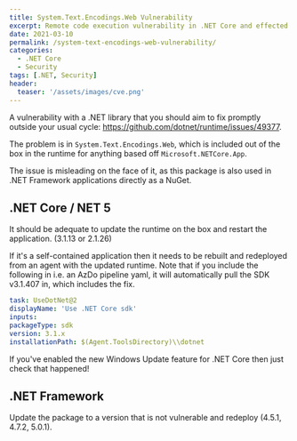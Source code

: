 ```yaml
---
title: System.Text.Encodings.Web Vulnerability
excerpt: Remote code execution vulnerability in .NET Core and effected versions of System.Text.Encodings.Web
date: 2021-03-10
permalink: /system-text-encodings-web-vulnerability/
categories:
  - .NET Core
  - Security
tags: [.NET, Security]
header:
  teaser: '/assets/images/cve.png'
---
```


A vulnerability with a .NET library that you should aim to fix promptly outside your usual cycle: https://github.com/dotnet/runtime/issues/49377.

The problem is in `System.Text.Encodings.Web`, which is included out of the box in the runtime for anything based off `Microsoft.NETCore.App`.

The issue is misleading on the face of it, as this package is also used in .NET Framework applications directly as a NuGet.

## .NET Core / NET 5

It should be adequate to update the runtime on the box and restart the application. (3.1.13 or 2.1.26)

If it's a self-contained application then it needs to be rebuilt and redeployed from an agent with the updated runtime. Note that if you include the following in i.e. an AzDo pipeline yaml, it will automatically pull the SDK v3.1.407 in, which includes the fix.

```yaml
task: UseDotNet@2
displayName: 'Use .NET Core sdk'
inputs:
packageType: sdk
version: 3.1.x
installationPath: $(Agent.ToolsDirectory)\\dotnet
```

If you've enabled the new Windows Update feature for .NET Core then just check that happened!

## .NET Framework

Update the package to a version that is not vulnerable and redeploy (4.5.1, 4.7.2, 5.0.1).
